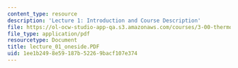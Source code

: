 ```yaml
---
content_type: resource
description: 'Lecture 1: Introduction and Course Description'
file: https://ol-ocw-studio-app-qa.s3.amazonaws.com/courses/3-00-thermodynamics-of-materials-fall-2002/1ee1b2498e59187b52269bacf107e374_lecture_01_oneside.PDF
file_type: application/pdf
resourcetype: Document
title: lecture_01_oneside.PDF
uid: 1ee1b249-8e59-187b-5226-9bacf107e374
---
```

